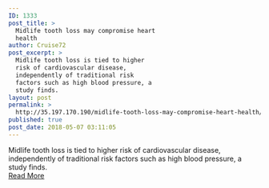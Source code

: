 ```yaml
---
ID: 1333
post_title: >
  Midlife tooth loss may compromise heart
  health
author: Cruise72
post_excerpt: >
  Midlife tooth loss is tied to higher
  risk of cardiovascular disease,
  independently of traditional risk
  factors such as high blood pressure, a
  study finds.
layout: post
permalink: >
  http://35.197.170.190/midlife-tooth-loss-may-compromise-heart-health/
published: true
post_date: 2018-05-07 03:11:05
---
```

Midlife tooth loss is tied to higher risk of cardiovascular disease, independently of traditional risk factors such as high blood pressure, a study finds.<br/><a style="white-space: nowrap" href="https://www.medicalnewstoday.com/articles/321302.php" class="button purchase" rel="nofollow noopener" target="_blank">Read More</a>